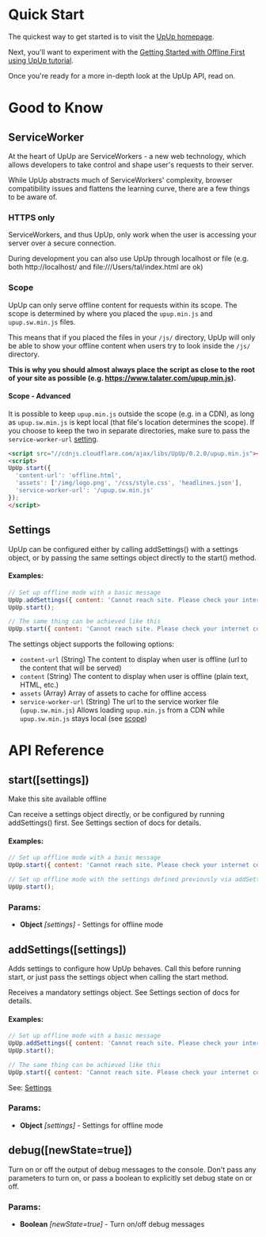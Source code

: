 

<!-- Start src/upup.js -->

# Quick Start

The quickest way to get started is to visit the [UpUp homepage](https://www.talater.com/upup/).

Next, you'll want to experiment with the [Getting Started with Offline First using UpUp tutorial](https://www.talater.com/upup/getting-started-with-offline-first.html).

Once you're ready for a more in-depth look at the UpUp API, read on.

# Good to Know

## ServiceWorker

At the heart of UpUp are ServiceWorkers - a new web technology, which allows developers to take control and shape user's requests to their server.

While UpUp abstracts much of ServiceWorkers' complexity, browser compatibility issues and flattens the learning curve, there are a few things to be aware of.

### HTTPS only

ServiceWorkers, and thus UpUp, only work when the user is accessing your server over a secure connection.

During development you can also use UpUp through localhost or file (e.g. both http://localhost/ and file:///Users/tal/index.html are ok)

### Scope
UpUp can only serve offline content for requests within its scope. The scope is determined by where you placed the `upup.min.js` and `upup.sw.min.js` files.

This means that if you placed the files in your `/js/` directory, UpUp will only be able to show your offline content when users try to look inside the `/js/` directory.

**This is why you should almost always place the script as close to the root of your site as possible (e.g. https://www.talater.com/upup.min.js).**

#### Scope - Advanced
It is possible to keep `upup.min.js` outside the scope (e.g. in a CDN), as long as `upup.sw.min.js` is kept local (that file's location determines the scope).
If you choose to keep the two in separate directories, make sure to pass the `service-worker-url` [setting](https://github.com/TalAter/UpUp/tree/master/docs#settings).
````html
<script src="//cdnjs.cloudflare.com/ajax/libs/UpUp/0.2.0/upup.min.js"></script>
<script>
UpUp.start({
  'content-url': 'offline.html',
  'assets': ['/img/logo.png', '/css/style.css', 'headlines.json'],
  'service-worker-url': '/upup.sw.min.js'
});
</script>
````

## Settings

UpUp can be configured either by calling addSettings() with a settings object, or by passing the
same settings object directly to the start() method.

#### Examples:
````javascript
// Set up offline mode with a basic message
UpUp.addSettings({ content: 'Cannot reach site. Please check your internet connection.' });
UpUp.start();

// The same thing can be achieved like this
UpUp.start({ content: 'Cannot reach site. Please check your internet connection.' });
````

The settings object supports the following options:
- `content-url`        (String)  The content to display when user is offline (url to the content that will be served)
- `content`            (String)  The content to display when user is offline (plain text, HTML, etc.)
- `assets`             (Array)   Array of assets to cache for offline access
- `service-worker-url` (String)  The url to the service worker file (`upup.sw.min.js`)
                                 Allows loading `upup.min.js` from a CDN while `upup.sw.min.js` stays local (see [scope](https://github.com/TalAter/UpUp/blob/master/docs/README.md#scope))

# API Reference

## start([settings])

Make this site available offline

Can receive a settings object directly, or be configured by running addSettings() first.
See Settings section of docs for details.

#### Examples:
````javascript
// Set up offline mode with a basic message
UpUp.start({ content: 'Cannot reach site. Please check your internet connection.' });

// Set up offline mode with the settings defined previously via addSettings()
UpUp.start();
````

### Params:

* **Object** *[settings]* - Settings for offline mode

## addSettings([settings])

Adds settings to configure how UpUp behaves.
Call this before running start, or just pass the settings object when calling the start method.

Receives a mandatory settings object. See Settings section of docs for details.

#### Examples:
````javascript
// Set up offline mode with a basic message
UpUp.addSettings({ content: 'Cannot reach site. Please check your internet connection.' });
UpUp.start();

// The same thing can be achieved like this
UpUp.start({ content: 'Cannot reach site. Please check your internet connection.' });
````

See: [Settings](#settings)

### Params:

* **Object** *[settings]* - Settings for offline mode

## debug([newState=true])

Turn on or off the output of debug messages to the console.
Don't pass any parameters to turn on, or pass a boolean to explicitly set
debug state on or off.

### Params:

* **Boolean** *[newState=true]* - Turn on/off debug messages

<!-- End src/upup.js -->

